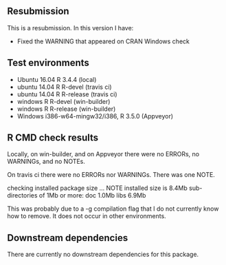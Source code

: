 ## Resubmission
This is a resubmission. In this version I have: 

* Fixed the WARNING that appeared on CRAN Windows check 

## Test environments
* Ubuntu 16.04 R 3.4.4 (local)
* ubuntu 14.04 R R-devel (travis ci)
* ubuntu 14.04 R R-release (travis ci)
* windows R R-devel (win-builder) 
* windows R R-release (win-builder) 
* Windows i386-w64-mingw32/i386, R 3.5.0  (Appveyor)

## R CMD check results   
Locally, on win-builder, and on Appveyor there were no ERRORs, no WARNINGs, and no NOTEs.  
  
On travis ci there were no ERRORs nor WARNINGs. There was one NOTE. 

  checking installed package size ... NOTE
    installed size is  8.4Mb
    sub-directories of 1Mb or more:
      doc    1.0Mb
      libs   6.9Mb
      
This was probably due to a -g compilation flag that I do not currently know how to remove. It does not occur in other environments. 

## Downstream dependencies
There are currently no downstream dependencies for this package.